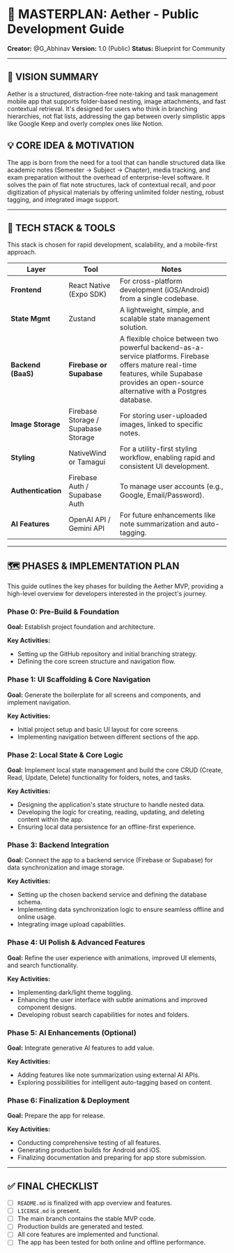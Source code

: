 # 🧭 MASTERPLAN: Aether - Public Development Guide

**Creator:** @G_Abhinav
**Version:** 1.0 (Public)
**Status:** Blueprint for Community

---

## 📌 VISION SUMMARY

Aether is a structured, distraction-free note-taking and task management mobile app that supports folder-based nesting, image attachments, and fast contextual retrieval. It's designed for users who think in branching hierarchies, not flat lists, addressing the gap between overly simplistic apps like Google Keep and overly complex ones like Notion.

## 💡 CORE IDEA & MOTIVATION

The app is born from the need for a tool that can handle structured data like academic notes (Semester → Subject → Chapter), media tracking, and exam preparation without the overhead of enterprise-level software. It solves the pain of flat note structures, lack of contextual recall, and poor digitization of physical materials by offering unlimited folder nesting, robust tagging, and integrated image support.

---

## 🧰 TECH STACK & TOOLS

This stack is chosen for rapid development, scalability, and a mobile-first approach.

| Layer | Tool | Notes |
| --- | --- | --- |
| **Frontend** | React Native (Expo SDK) | For cross-platform development (iOS/Android) from a single codebase. |
| **State Mgmt** | Zustand | A lightweight, simple, and scalable state management solution. |
| **Backend (BaaS)** | **Firebase or Supabase** | A flexible choice between two powerful backend-as-a-service platforms. Firebase offers mature real-time features, while Supabase provides an open-source alternative with a Postgres database. |
| **Image Storage** | Firebase Storage / Supabase Storage | For storing user-uploaded images, linked to specific notes. |
| **Styling** | NativeWind or Tamagui | For a utility-first styling workflow, enabling rapid and consistent UI development. |
| **Authentication** | Firebase Auth / Supabase Auth | To manage user accounts (e.g., Google, Email/Password). |
| **AI Features** | OpenAI API / Gemini API | For future enhancements like note summarization and auto-tagging. |

---

## 🗺️ PHASES & IMPLEMENTATION PLAN

This guide outlines the key phases for building the Aether MVP, providing a high-level overview for developers interested in the project's journey.

### Phase 0: Pre-Build & Foundation

**Goal:** Establish project foundation and architecture.

**Key Activities:**
*   Setting up the GitHub repository and initial branching strategy.
*   Defining the core screen structure and navigation flow.

### Phase 1: UI Scaffolding & Core Navigation

**Goal:** Generate the boilerplate for all screens and components, and implement navigation.

**Key Activities:**
*   Initial project setup and basic UI layout for core screens.
*   Implementing navigation between different sections of the app.

### Phase 2: Local State & Core Logic

**Goal:** Implement local state management and build the core CRUD (Create, Read, Update, Delete) functionality for folders, notes, and tasks.

**Key Activities:**
*   Designing the application's state structure to handle nested data.
*   Developing the logic for creating, reading, updating, and deleting content within the app.
*   Ensuring local data persistence for an offline-first experience.

### Phase 3: Backend Integration

**Goal:** Connect the app to a backend service (Firebase or Supabase) for data synchronization and image storage.

**Key Activities:**
*   Setting up the chosen backend service and defining the database schema.
*   Implementing data synchronization logic to ensure seamless offline and online usage.
*   Integrating image upload capabilities.

### Phase 4: UI Polish & Advanced Features

**Goal:** Refine the user experience with animations, improved UI elements, and search functionality.

**Key Activities:**
*   Implementing dark/light theme toggling.
*   Enhancing the user interface with subtle animations and improved component designs.
*   Developing robust search capabilities for notes and folders.

### Phase 5: AI Enhancements (Optional)

**Goal:** Integrate generative AI features to add value.

**Key Activities:**
*   Adding features like note summarization using external AI APIs.
*   Exploring possibilities for intelligent auto-tagging based on content.

### Phase 6: Finalization & Deployment

**Goal:** Prepare the app for release.

**Key Activities:**
*   Conducting comprehensive testing of all features.
*   Generating production builds for Android and iOS.
*   Finalizing documentation and preparing for app store submission.

---

## ✅ FINAL CHECKLIST

- [ ] `README.md` is finalized with app overview and features.
- [ ] `LICENSE.md` is present.
- [ ] The main branch contains the stable MVP code.
- [ ] Production builds are generated and tested.
- [ ] All core features are implemented and functional.
- [ ] The app has been tested for both online and offline performance.